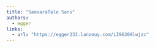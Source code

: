 ```yaml
---
title: "SamsaraTale Sans"
authors:
  - egger
links:
  - url: "https://egger233.lanzouy.com/iI9G309lwjzc"
---
```


